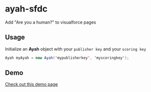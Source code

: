 # ayah-sfdc

Add "Are you a human?" to visualforce pages

## Usage

Initialize an **Ayah** object with your `publisher key` and your `scoring key`

```java
Ayah myAyah = new Ayah('mypublisherkey', 'myscoringkey');
```

## Demo

[Check out this demo page](http://ayah-developer-edition.na15.force.com/)